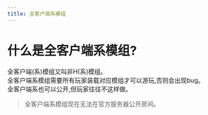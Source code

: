 ```yaml
---
title: 全客户端系模组
---
```

# 什么是全客户端系模组?

全客户端(系)模组又叫非H(系)模组。<br>
全客户端系模组需要所有玩家装载对应模组才可以游玩,否则会出现bug。<br>
全客户端系也可以公开,但玩家往往不这样做。

> 全客户端系模组现在无法在官方服务器公开房间。